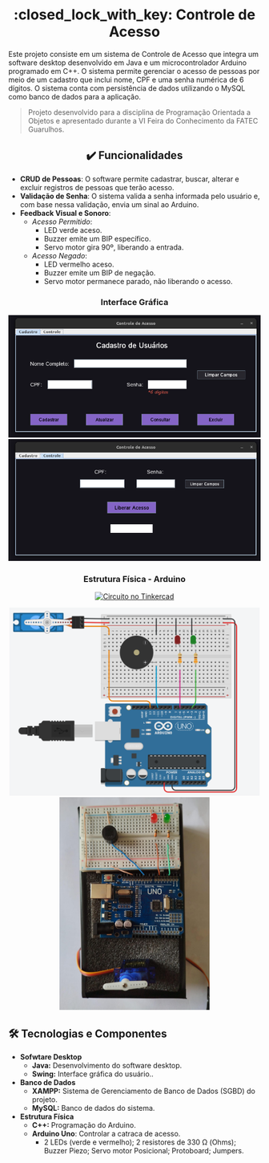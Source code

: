 <h1 align="center"> :closed_lock_with_key: Controle de Acesso </h1>

Este projeto consiste em um sistema de Controle de Acesso que integra um software desktop desenvolvido em Java e um microcontrolador Arduino programado em C++. O sistema permite gerenciar o acesso de pessoas por meio de um cadastro que inclui nome, CPF e uma senha numérica de 6 dígitos. O sistema conta com persistência de dados utilizando o MySQL como banco de dados para a aplicação.

> Projeto desenvolvido para a disciplina de Programação Orientada a Objetos e apresentado durante a VI Feira do Conhecimento da FATEC Guarulhos.

<h2 align="center">✔️ Funcionalidades</h1>

- **CRUD de Pessoas**: O software permite cadastrar, buscar, alterar e excluir registros de pessoas que terão acesso.
- **Validação de Senha**: O sistema valida a senha informada pelo usuário e, com base nessa validação, envia um sinal ao Arduino.
- **Feedback Visual e Sonoro**:
  - *Acesso Permitido*:
    - LED verde aceso.
    - Buzzer emite um BIP específico.
    - Servo motor gira 90º, liberando a entrada.
  - *Acesso Negado*:
    - LED vermelho aceso.
    - Buzzer emite um BIP de negação.
    - Servo motor permanece parado, não liberando o acesso.

<div align="center">

### Interface Gráfica


<img src="https://github.com/gabriellabueno/controle-de-acesso/blob/main/imagens/cadastro.png" alt="Tela de Cadastro">  

<img src="https://github.com/gabriellabueno/controle-de-acesso/blob/main/imagens/controle.png" alt="Tela de Controle">  


### Estrutura Física - Arduino
     
[![Circuito no Tinkercad](https://img.shields.io/badge/Circuito%20no%20Tinkercad-orange?style=plastic&)](https://www.tinkercad.com/things/0K7h18Z1G8F-controle-de-acesso)  

<img src="https://github.com/gabriellabueno/controle-de-acesso/blob/main/imagens/circuito-tinkercad.png" width="500px" alt="Circuito no Tinkercad">  

<img src="https://github.com/gabriellabueno/controle-de-acesso/blob/main/imagens/circuito-fisico.jpeg" width="300px" alt="Circuito Físico">  
</div>

## :hammer_and_wrench: Tecnologias e Componentes

- **Sofwtare Desktop**
  - **Java:** Desenvolvimento do software desktop.
  - **Swing:** Interface gráfica do usuário..
- **Banco de Dados**
  - **XAMPP:** Sistema de Gerenciamento de Banco de Dados (SGBD) do projeto.
  - **MySQL:** Banco de dados do sistema.
- **Estrutura Física**
  - **C++:** Programação do Arduino.
  - **Arduino Uno**: Controlar a catraca de acesso.
    - 2 LEDs (verde e vermelho); 2 resistores de 330 Ω (Ohms); Buzzer Piezo; Servo motor Posicional; Protoboard; Jumpers.
